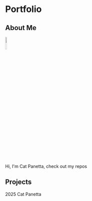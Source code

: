 # Portfolio

## About Me 

<img src="https://avatars.githubusercontent.com/u/8892477?v=4" style="width: 10%; height: auto;">

Hi, I'm Cat Panetta, check out my repos

## Projects 




2025 Cat Panetta